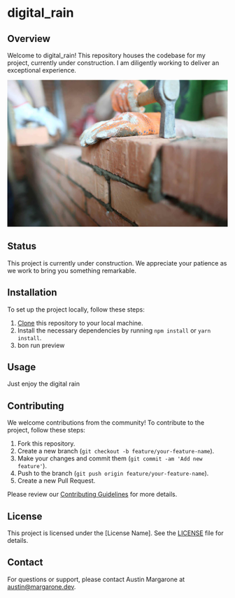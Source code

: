 # digital_rain

## Overview

Welcome to digital_rain! This repository houses the codebase for my project, currently under construction. I am diligently working to deliver an exceptional experience.

![Brick](brick.jpg)

## Status

This project is currently under construction. We appreciate your patience as we work to bring you something remarkable.

## Installation

To set up the project locally, follow these steps:

1. [Clone](https://help.github.com/en/github/creating-cloning-and-archiving-repositories/cloning-a-repository) this repository to your local machine.
2. Install the necessary dependencies by running `npm install` or `yarn install`.
3. bon run preview

## Usage

Just enjoy the digital rain

## Contributing

We welcome contributions from the community! To contribute to the project, follow these steps:

1. Fork this repository.
2. Create a new branch (`git checkout -b feature/your-feature-name`).
3. Make your changes and commit them (`git commit -am 'Add new feature'`).
4. Push to the branch (`git push origin feature/your-feature-name`).
5. Create a new Pull Request.

Please review our [Contributing Guidelines](CONTRIBUTING.md) for more details.

## License

This project is licensed under the [License Name]. See the [LICENSE](LICENSE) file for details.

## Contact

For questions or support, please contact Austin Margarone at austin@margarone.dev.
